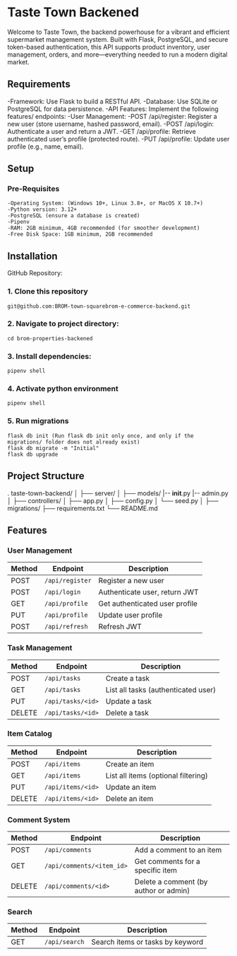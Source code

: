 # Taste Town Backened

Welcome to Taste Town, the backend powerhouse for a vibrant and efficient supermarket management system. Built with Flask, PostgreSQL, and secure token-based authentication, this API supports product inventory, user management, orders, and more—everything needed to run a modern digital market.

## Requirements
   -Framework: Use Flask to build a RESTful API.
   -Database: Use SQLite or PostgreSQL for data persistence.
   -API Features: Implement the following features/ endpoints:
    -User Management:
        -POST /api/register: Register a new user (store username, hashed password, email).
        -POST /api/login: Authenticate a user and return a JWT.
        -GET /api/profile: Retrieve authenticated user’s profile (protected route).
        -PUT /api/profile: Update user profile (e.g., name, email).

## Setup

### Pre-Requisites
    -Operating System: (Windows 10+, Linux 3.8+, or MacOS X 10.7+)
    -Python version: 3.12+
    -PostgreSQL (ensure a database is created)
    -Pipenv
    -RAM: 2GB minimum, 4GB recommended (for smoother development)
    -Free Disk Space: 1GB minimum, 2GB recommended


## Installation 

GitHub Repository:
### 1. Clone this repository
    git@github.com:BROM-town-squarebrom-e-commerce-backend.git

### 2. Navigate to project directory:
    cd brom-properties-backened

### 3. Install dependencies:
    pipenv shell

### 4. Activate python environment
    pipenv shell

### 5. Run migrations 
    flask db init (Run flask db init only once, and only if the migrations/ folder does not already exist)
    flask db migrate -m "Initial"
    flask db upgrade


## Project Structure
.
taste-town-backend/
│
├── server/
│   ├── models/
        |-- __init__.py
        |-- admin.py
│   ├── controllers/
│   ├── app.py
│   ├── config.py
│   └── seed.py
│
├── migrations/
├── requirements.txt
└── README.md

## Features
### User Management
| Method | Endpoint        | Description                    |
| ------ | --------------- | ------------------------------ |
| POST   | `/api/register` | Register a new user            |
| POST   | `/api/login`    | Authenticate user, return JWT  |
| GET    | `/api/profile`  | Get authenticated user profile |
| PUT    | `/api/profile`  | Update user profile            |
| POST   | `/api/refresh`  | Refresh JWT                    |


### Task Management
| Method | Endpoint          | Description                         |
| ------ | ----------------- | ----------------------------------- |
| POST   | `/api/tasks`      | Create a task                       |
| GET    | `/api/tasks`      | List all tasks (authenticated user) |
| PUT    | `/api/tasks/<id>` | Update a task                       |
| DELETE | `/api/tasks/<id>` | Delete a task                       |


### Item Catalog
| Method | Endpoint          | Description                         |
| ------ | ----------------- | ----------------------------------- |
| POST   | `/api/items`      | Create an item                      |
| GET    | `/api/items`      | List all items (optional filtering) |
| PUT    | `/api/items/<id>` | Update an item                      |
| DELETE | `/api/items/<id>` | Delete an item                      |


### Comment System
| Method | Endpoint                  | Description                           |
| ------ | ------------------------- | ------------------------------------- |
| POST   | `/api/comments`           | Add a comment to an item              |
| GET    | `/api/comments/<item_id>` | Get comments for a specific item      |
| DELETE | `/api/comments/<id>`      | Delete a comment (by author or admin) |


### Search
| Method | Endpoint      | Description                      |
| ------ | ------------- | -------------------------------- |
| GET    | `/api/search` | Search items or tasks by keyword |
